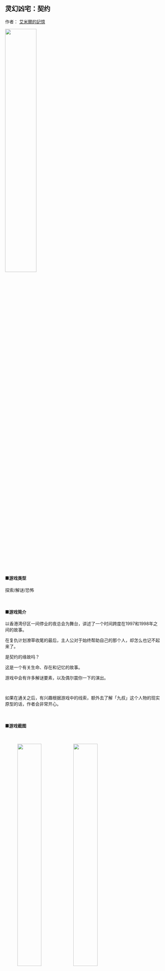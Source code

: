 ## 灵幻凶宅：契约

作者： [艾米爾的記憶](https://emil0227.github.io/)

<img src="https://raw.githubusercontent.com/Emil0227/VampireHouse/master/%E4%BA%BA%E7%89%A9%E6%B1%87%E6%80%BB%20%E8%87%B4%E8%B0%A2.png" width="45%" height="45%">

#### ■游戏类型

探索/解谜/恐怖

&nbsp;

#### ■游戏简介

以香港湾仔区一间停业的夜总会为舞台，讲述了一个时间跨度在1997和1998年之间的故事。

在复仇计划潦草收尾的最后，主人公对于始终帮助自己的那个人，却怎么也记不起来了。

是契约的缘故吗？

这是一个有关生命、存在和记忆的故事。

游戏中会有许多解谜要素，以及偶尔震你一下的演出。

&nbsp;

如果在通关之后，有兴趣根据游戏中的线索，额外去了解「九叔」这个人物的现实原型的话，作者会非常开心。

&nbsp;

#### ■游戏截图

&nbsp;

<figure class = "third">
<img src="https://raw.githubusercontent.com/Emil0227/VampireHouse/master/%E6%B8%B8%E6%88%8F%E6%88%AA%E5%9B%BE%20%E6%96%87%E6%9C%AC1.png"  width="43%" height="43%"/><img src="https://raw.githubusercontent.com/Emil0227/VampireHouse/master/%E6%B8%B8%E6%88%8F%E6%88%AA%E5%9B%BE01.png" width="43%" height="43%"/>
</figure>

<figure class = "third">
<img src="https://raw.githubusercontent.com/Emil0227/VampireHouse/master/%E6%B8%B8%E6%88%8F%E6%88%AA%E5%9B%BE02.png"  width="43%" height="43%"/><img src="https://raw.githubusercontent.com/Emil0227/VampireHouse/master/%E6%B8%B8%E6%88%8F%E6%88%AA%E5%9B%BE%20%E6%96%87%E6%9C%AC4.png" width="43%" height="43%"/>
</figure>

<figure class = "third">
<img src="https://raw.githubusercontent.com/Emil0227/VampireHouse/master/%E6%B8%B8%E6%88%8F%E6%88%AA%E5%9B%BE%20%E6%96%87%E6%9C%AC5.png"  width="43%" height="43%"/><img src="https://raw.githubusercontent.com/Emil0227/VampireHouse/master/%E6%B8%B8%E6%88%8F%E6%88%AA%E5%9B%BE03.png" width="43%" height="43%"/>
</figure>

<figure class = "third">
<img src="https://raw.githubusercontent.com/Emil0227/VampireHouse/master/%E6%B8%B8%E6%88%8F%E6%88%AA%E5%9B%BE05.png"  width="43%" height="43%"/><img src="https://raw.githubusercontent.com/Emil0227/VampireHouse/master/%E6%B8%B8%E6%88%8F%E6%88%AA%E5%9B%BE%20%E6%96%87%E6%9C%AC2.png" width="43%" height="43%"/>
</figure>

&nbsp;

#### ■下载地址

Windows版（推荐）：<https://emil0227.itch.io/vampire-house>

html版（在线资源加载会严重降低游戏体验，如非必要不建议使用）：<https://emil0227.github.io/VampireHouse-Web-Push-1.0/>

&nbsp;

#### ■游戏时长

约60-90分钟

&nbsp;

#### ■结局数
2个

&nbsp;

#### ■操作指南

键盘操作：

|移动/选择       | *【方向键】或【小键盘2、4、6、8】* |
|确定/互动/调查  | *【空格键】或【回车键】或【Z】*    |
|冲刺            | *【Shift】*                        |
|菜单栏          | *【esc】或【X】*                   |

*鼠标移至窗口边缘拖动，可调整游戏界面大小*

&nbsp;

手柄操作：

<img src="https://raw.githubusercontent.com/Emil0227/VampireHouse/master/%E6%89%8B%E6%9F%84.png" width="90%" height="90%">

&nbsp;

注意：

◈本游戏戴上耳机效果更佳。

◈请在运行游戏前先对文件进行解压。

◈大部分物品是无法自动使用的，请面朝着想要的目标，打开菜单栏使用物品。

◈尽量多地调查所有能调查的物体，会帮助你更快地解开每一关谜题。

◈尽可能地多存档，游戏中设有死亡点。

◈「破损的旧胶片」是对于记忆有帮助的物品，如果收集了全部的话……

◈这是一款解谜游戏，建议不在万不得已的情况下，不要使用 [攻略](https://emil0227.github.io/VampireHouseWalkthrough/)。如果实在因为卡关需要，请参考攻略提示。

&nbsp;

&nbsp;

&nbsp;

- - - 

***********************

&nbsp;

#### <font color='red'> ★版权声明★ </font>

&nbsp;

虽然本游戏是免费的，但作者并未放弃著作权。

请遵守作者的规约：

&nbsp;

**一、禁止对《灵幻凶宅：契约》游戏本体进行擅自转载、二次发布。**

■ 介绍本游戏并没有问题，但请标明中文官网：<https://emil0227.github.io/VampireHouse>

若在各种论坛和问答网站上遇到「求灵幻凶宅下载」的人，请回答该官网网址。

× 禁止：以任何形式贩卖本游戏！

× 禁止：未经授权的翻译和发布游戏！

× 禁止：将《灵幻凶宅：契约》本体传到网络论坛上，借此赚取论坛币！

× 禁止：任何游戏网站将《灵幻凶宅：契约》本体收入网站下载资源，借此宣传自己的网站！

&nbsp;

**二、禁止对《灵幻凶宅：契约》中出现的任何素材（图片和音乐）以及工程文件进行二次发布、转载和使用。**

× 禁止：个人或侵权下载网站、游戏论坛等对《灵幻凶宅：契约》中的资料进行改变、使用和未经授权擅自发布！

× 禁止：未经授权将《灵幻凶宅：契约》的素材盗用至其他游戏！

■  对于游戏中用到的免费BGM和SE，若已得到各著作权者的许可，则可以使用。

&nbsp;

**三、游戏实况与二次创作规约。**

× 禁止以中伤本游戏及作者为目的的实况与二次创作。

× 禁止对该游戏进行违反善良风俗和性相关的实况与二次创作。

× 禁止通过实况、攻略或二次创作取得金钱或报酬等获得利益的行为。

■ 只要不违反该规约，进行实况、攻略与二次创作是没有问题的。

■ 若无法遵守规约，最坏的情况会禁止所有的二次创作并停止公开游戏。

&nbsp;

**四、本游戏为致敬向作品，故禁止任何形式和任何理由的商业使用。**

&nbsp;


**五、作者 艾米爾的記憶 拥有对本规约的最终解释权，且有权随时对本规约内容进行修改。**

&nbsp;

&nbsp;

***********************

&nbsp;

*注意事项*

*本游戏含有少量恐怖、血腥元素，请根据自身情况进行游玩。*

*若在游玩时身体有任何不适，作者不承担任何责任。*

&nbsp;

&nbsp;

2021.02.2 更新


